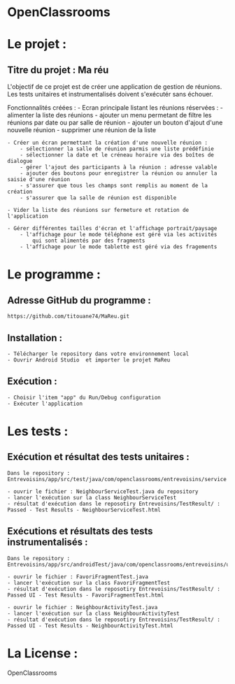 # OpenClassrooms

Le projet :
===========
Titre du projet : Ma réu
------------------------------
L'objectif de ce projet est de créer une application de gestion de réunions.
Les tests unitaires et instrumentalisés doivent s'exécutér sans échouer.

Fonctionnalités créées :
    - Ecran principale listant les réunions réservées :
        - alimenter la liste des réunions
        - ajouter un menu permetant de filtre les réunions par date ou par salle de réunion
        - ajouter un bouton d'ajout d'une nouvelle réunion
        - supprimer une réunion de la liste

    - Créer un écran permettant la création d'une nouvelle réunion :
        - sélectionner la salle de réunion parmis une liste prédéfinie
        - sélectionner la date et le créneau horaire via des boîtes de dialogue
        - gérer l'ajout des participants à la réunion : adresse valable
        - ajouter des boutons pour enregistrer la réunion ou annuler la saisie d'une réunion
        - s'assurer que tous les champs sont remplis au moment de la création
        - s'assurer que la salle de réunion est disponible

    - Vider la liste des réunions sur fermeture et rotation de l'application

    - Gérer différentes tailles d'écran et l'affichage portrait/paysage
        - l'affichage pour le mode téléphone est géré via les activités
            qui sont alimentés par des fragments
        - l'affichage pour le mode tablette est géré via des fragements


Le programme :
==============
Adresse GitHub du programme :
-----------------------------
    https://github.com/titouane74/MaReu.git

Installation :
------------
    - Télécharger le repository dans votre environnement local
    - Ouvrir Android Studio  et importer le projet MaReu

Exécution :
-----------
    - Choisir l'item "app" du Run/Debug configuration
    - Exécuter l'application


Les tests :
===========
Exécution et résultat des tests unitaires :
-------------------------------------------

    Dans le repository : Entrevoisins/app/src/test/java/com/openclassrooms/entrevoisins/service

	- ouvrir le fichier : NeighbourServiceTest.java du repository
	- lancer l'exécution sur la class NeighbourServiceTest
	- résultat d'exécution dans le reposotiry Entrevoisins/TestResult/ :  Passed - Test Results - NeighbourServiceTest.html

Exécutions et résultats des tests instrumentalisés :
----------------------------------------------------

	Dans le repository : Entrevoisins/app/src/androidTest/java/com/openclassrooms/entrevoisins/ui/neihgbour_list/

	- ouvrir le fichier : FavoriFragmentTest.java
	- lancer l'exécution sur la class FavoriFragmentTest
	- résultat d'exécution dans le reposotiry Entrevoisins/TestResult/ :  Passed UI - Test Results - FavoriFragmentTest.html

	- ouvrir le fichier : NeighbourActivityTest.java
	- lancer l'exécution sur la class NeighbourActivityTest
	- résultat d'exécution dans le reposotiry Entrevoisins/TestResult/ :  Passed UI - Test Results - NeighbourActivityTest.html

La License :
============
OpenClassrooms
